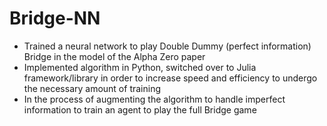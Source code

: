 # Bridge-NN
* Trained a neural network to play Double Dummy (perfect information) Bridge in the model of the Alpha Zero paper
* Implemented algorithm in Python, switched over to Julia framework/library in order to increase speed and efficiency to undergo the necessary amount of training
* In the process of augmenting the algorithm to handle imperfect information to train an agent to play the full Bridge game
